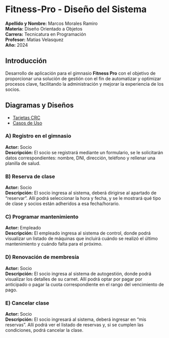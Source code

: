# Fitness-Pro - Diseño del Sistema
**Apellido y Nombre:** Marcos Morales Ramiro <br />
**Materia:** Diseño Orientado a Objetos <br />
**Carrera:** Tecnicatura en Programación <br />
**Profesor:** Matias Velasquez <br />
**Año:** 2024 <br />

## Introducción

Desarrollo de aplicación para el gimnasio **Fitness Pro** con el objetivo de proporcionar una solución de gestión con el fin de automatizar y optimizar procesos clave, facilitando la administración y mejorar la experiencia de los socios.


## Diagramas y Diseños
- [Tarjetas CRC](https://ucesvirtual-my.sharepoint.com/:x:/g/personal/ramiro_marcos_morales_comunidad_uces_edu_ar/EWT9MzTm7CFAlax1E374Od8BLX114N8w785Cty0uWkFdHw?e=41inPQ)
- [Casos de Uso](https://viewer.diagrams.net/?tags=%7B%7D&lightbox=1&highlight=0000ff&edit=_blank&layers=1&nav=1&title=Diagrama%20sin%20t%C3%ADtulo.drawio#R%3Cmxfile%3E%3Cdiagram%20name%3D%22P%C3%A1gina-1%22%20id%3D%22iB4NEMhCBwQe_RhEJvGz%22%3E7R3bkps49mv8OC7dkOAx6WRntzapSiW1NZlHta22qcHgAZx05%2BtXMmAbSW4wRoDdk6lMjGyOzbnfdDTDD5vn31O%2BXX9OliKaIbB8nuEPM4QQIIH8R628FCsQIlysrNJwWa4dF76Fv0S5CMrVXbgUWe2DeZJEebitLy6SOBaLvLbG0zT5Wf%2FYUxLVv3XLV8JY%2BLbgkbn6R7jM18Wqj9hx%2Fd8iXK2rb4a0fOINrz5cPkm25svk58kS%2FjjDD2mS5MWrzfODiBT2KrwU9%2F3rzLuHH5aKOG9zQ4p23z%2F9l%2F6Fg%2B0j%2F%2BN%2FAifo99%2BgXz7IDx7tykcuf27%2BUuEgTXbxUigwYIbf%2F1yHufi25Qv17k9Jdrm2zjeRvILyZQlOpLl4PvtL4eH5JeeIZCPy9EV%2BpGSSgJUo%2B3nEuAfKtfUJtnFQLvKSyqsDrCMi5IsSF5fgxSMTwkt5A2XlLSWePGzBE7HiyXOFJ%2BRPD0%2BV7njRUHKCJkJtaELO2Kn6SVNCE%2FVRDU82boK%2BiSYCXaHJmyCWUJ2ZLLxkV03ueMnA0bdkESYGoqS92aqXu030bpEnqUSHQkQobdsn%2FiiiL0kW5mESy488JnmebE4%2B8C4KV%2BqNPNEQmuzyKIzFw8Hagn6wzOpYpiaWsQXJ1BWOUTMfinj5TvkX8ipOYlFHU51Ji3vF0vA0GrFT4zLz%2Bau1VEQ8D3%2FUwduQUn7DlySUX3yiL%2BvY161qluzShShvOvUwdDj%2B63Bynq5EbsDZU%2Bjw0N2Jhg2ifRWrMMtTnmZCESBW%2F1NgMrkqNtykaRRJv1IMY6T8RpaHaEie90y9cgZNN6VZcDOeB1UtLfylO1ItGJAa9v1gTmk37aIT0gLKsYIJupBuybP1nlzwlunoezXcQ4n84PRPN5LqUAc2GNC0GDNEI4m590%2FJ%2FnceKUv%2F3iXVG79l%2BzTFO%2FmBYPu8p171tny1Uv9%2BlV8vYp7Kjyx5nmQzlaFIU5Ftk3gZSpqKrPoq%2BdOLbyvuHNUoITavkwQBi1mCnslnxJkr1iImuFepk%2Fw1Jz5APmXYxx4k9YBNCsycEQAJxjSAzOuoWPV4eQ9W%2B62OJbGiqQsiS1KmL99PL%2F5UF5LRy8sPz6dvfniprp7D%2FHsJUb0%2BuUteHW9SFy8XMpR8sD1xWiinAvOv4Q6PyaLQa2ae1owITFgBw7T6r0q6DsWU15sH%2F4x5iJPNYypjkgdlH%2BKwfBGmYrEIZw949h7HxVou4xV5%2FS6QgJNiaRvxOIwiru5QYU0mf95yksZE0yuwykKe2hJb7sRzZkuoM4pKkOHy1N5Pjx66Aw2Dg7U%2FoUhgIQhxlT5ukz0eWu%2B31%2BHNqpmOqZqxbtf1lGTryIuZenng0As5jL0qQw%2FmtLLuBadAQl%2B19kcOmxMa1LksYKjJv1BXX0QaStyI9AS%2BvtajU1FlOibOuQTgOcKS8TAgDGBcebYV%2FzE6Z5QxSgMPBZTibmxNtNS%2BoeZc5yttkU0%2F1igtEp%2BJ4hvJUUmWtDVI6Vq6JrtsGINEiUZXW3FlQP8AmzlQB%2BboaIH%2BrMKLFmEImGNCauoJAfi6enKsS%2Bht6BI9QGEdrSDBI6sLd85rKuRvlgyg%2FNfpqQlCzlBwLDXhmdmKOyjB%2Bpq7aKl0D1oo8Wzhd6Myvtlcn6%2FpKb%2BjmgrQ63AcaylL39RXkYn0xyFfsYi4KseOGAjrKPJMTh%2B49GpT7ffL6hBoGp11rwpCCBthuWZ5s4WyZPnsti0ChLhRUAY1CdRdRvYh2Wwjkd9cxQ4CH9doZM%2FqWWt21FVaj9qyNf3Q6Uks1rxIhK%2BTlKdh68h2UAujVzJA29Q3mrsiSuU1u0yhXVIrc5%2BfbQxhKz5tDGHpuDU2UFW%2BDpnc7kU2CJgGDA%2FrITJ3SvxYhNkIVWDL9rWzD3yKKoLpeQmLirDVYpxFtcxMfuXpzvTU5SPndWzw0jFZKCt56tJUHssmXC6jc2i1%2Ba7XpRWZllYkdI5M5No2SkCH6tf08Z94ZImEJo9fI6NGTOTatKGzjnjmzt0oJKCd9riGcFJXhb%2F44x6UItNWad89nrz3M%2B%2BDgrWTTmmxPU6BVtn9v6TLH6kYojLWT2EUaUt9aCo98WlpobXuOnLWQuuucFKK5NsmuA%2FZxAjeYjPe9dVfL2A19xV4wZj1laJbZiyfk3n1GqtmUoNeKrDMP6NZhmroRu74qi0njJZv1kNUavg%2Brdu4Ub0%2Bj%2FUNgq7JaCvb9hRRSPl%2BkgpcxRSL3XaSZXSmpbOxpWfbtt3VWZoucFmpjJMfpxFe2Dq4G5IkPkCNJGGDkmQCe1da2Dw2ap7F98w0i99xa4uRARw4y3LILjr2mTy%2F5jNBOKrPBAu5G81p0jVx1520TCuQ4YEdIwjMXeYOuAcHdFrcM67L7ffFPXRs7rH51X05AFUzQdHYOEnzT4MzlByrYwkCd0n3f1JkapTKGYkbK2MCgS1l8k%2BOrL%2BkKPOmRnF3UXAR%2BQK1pXmaETDViDG%2Bvm0xVu2uOrq0LiwMOuaSAn2vkd6k4tx3Mbek2TsWb6uVC%2BihCTRFZNBeLgjNEOOj6sHiyxtvpNbKo55nlkcHxrTNHb9nZaQRoPM8K9YAyLUu6mFAyTmT%2FiVNVinfFKlUrnZ%2FhBvV5TjJdjqDEBaRsndsO5t7CTuVJG9WplDQk0xhOrZMmW7y5zr%2F37Lt0XufvLHHnUF42RZ%2F5Wtl4eKWZYXiuRYcUn06Ultp0crudODNPCof68oA%2FSdeyfhehZW8NpKx3CQkgaRJNEljBOw0qXXbDypiF47IugMRg1o0w8AVO4j8Zliu5QyZsVBfcvZJCtY%2BpCoEa8P%2F3oUxn%2BZeFn1U5wRE67LQ6Q5ES%2Ff0rhEt7E1AtNzFUN9EVBvYVZMw9Yh7avAo%2FHUbYZZOrinIn8OJHFOXRKLPzgUdvUgdENPdUecyaMuG97ofEBQHz0xfxIhnp2njXk13Imb6%2BHcwzYJVt0wmELaOe2pUZTervZjn1wkQsDns6Ef4pBmW81nR7lz0oqnVdCQmv4fRoEvbQwyYs7wsvsxhv3UpC2h%2FUgYBhjqwgWXMTKp%2Frtq8b32WBvAmZ5Au6wm%2Fg9iWYe8Qfx5Ssx0bFSywmN704FpeiM2l6Mcmha%2BmZ1Xf1Upk%2BdFkTc84UW0wCrPN4Bg2miWXdVXfgcT5QCMCJp2zSb7XDMu5xLnLJi1FzqNI7AcP8TQW%2BRSFyqd1K8Zs8avV43MnVJdV4nsUqhaDYyAZdUtB4AfagS7XCCAEqA045zLocLvnfoDMaSSWhYoVsny%2F4%2BBwgFzK49WhpPJDxIsJp5wgIHWZpQGxHd7UJMF67blHCe40%2FvBckletf%2BF5LtJ4v4KkCapaw6sjnNHNGVKDij7q6LhCoPWIMF03OxfgTs3Rb4zesDd6H6rLB3oPHKZYj%2FUtFGW25fE1Cvv1%2FeAF9AlsUAiCM8Q8YSZ%2FUJ3r2UKRfmiy5XvbyOM8XITbfe%2FB9ChiSMUESIIMkvQ%2BgG3KW6ogAJqiqiL40fZUWWaQ9z%2B0bdI0gVjLcTGTJjYz6JAmloOKb79eifWTN6U0jJ0gvnAseYvI%2BtwhKMcpr8%2B1q8tnvjZH5OOOGMFzSk5Cr3r1BhI0r2ogF2fHqLz1LGBWP6%2FXHzhk93ovNZxyEsE1XpoD2nioju3srR6ZbOR5wZAQvTYBdYXcPnywABt604Z18HtjxHizWXOtBfN4XsK1O9hMSM4pd32yDqJzM%2Ft5vJCIVtFfuUV3gtk3gwJtM%2BbuAg36to4bQQHRSICDedWddHFLM2sBzLlQ3euJIwQEzdIyrBN84bEJd1Cz9XSN1fUoKh0QHNr4sPNJrh77I%2BTfTZjt8V7J4PTsENLDS2g5323Y07ghQ29NtCAw6UBJZ2MEaStwzsXMXVNEVN%2B9NmUJg%2FScumtqOPKOG4YdCNlo7RGj%2BXu6yy0d3jnu6u8RA9jATbHMdPbMNoVq0%2FQyXEhfbt9EJOmhTNPiGCRFfDaF4xcxga2MkW0bjEfnvn%2BeIa4UlctGFbzJujT2NNIhYmqv1sIV6HwQmMCcy1evo7Hvk%2BoEU11kUdecFIGm%2BAemWLsmu2%2FGBm%2Bq2oq1U30gskyEG7ba6r%2F1aqt%2BspaVJsNWW61H7%2FQ0VbTwTE7dmAnPdMZQp43FZxn0mA3ouztnQ815BVuRbsI8XE5y5iuBpJkePTXwyMs0Ufg5WiD5SOvPidp1jj%2F%2BHw%3D%3D%3C%2Fdiagram%3E%3C%2Fmxfile%3E)
### A) Registro en el gimnasio
**Actor:** Socio  
**Descripción:** El socio se registrará mediante un formulario, se le solicitarán datos correspondientes: nombre, DNI, dirección, teléfono y rellenar una planilla de salud.

### B) Reserva de clase
**Actor:** Socio  
**Descripción:** El socio ingresa al sistema, deberá dirigirse al apartado de “reservar”. Allí podrá seleccionar la hora y fecha, y se le mostrará qué tipo de clase y socios están adheridos a esa fecha/horario.

### C) Programar mantenimiento
**Actor:** Empleado  
**Descripción:** El empleado ingresa al sistema de control, donde podrá visualizar un listado de máquinas que incluirá cuándo se realizó el último mantenimiento y cuándo falta para el próximo.

### D) Renovación de membresía
**Actor:** Socio  
**Descripción:** El socio ingresa al sistema de autogestión, donde podrá visualizar los detalles de su carnet. Allí podrá optar por pagar por anticipado o pagar la cuota correspondiente en el rango del vencimiento de pago.

### E) Cancelar clase
**Actor:** Socio  
**Descripción:** El socio ingresará al sistema, deberá ingresar en “mis reservas”. Allí podrá ver el listado de reservas y, si se cumplen las condiciones, podrá cancelar la clase.

